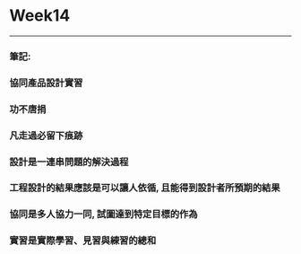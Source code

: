 # Week14

---

### 筆記:

### 協同產品設計實習

### 功不唐捐

### 凡走過必留下痕跡

### 設計是一連串問題的解決過程

### 工程設計的結果應該是可以讓人依循, 且能得到設計者所預期的結果

### 協同是多人協力一同, 試圖達到特定目標的作為

### 實習是實際學習、見習與練習的總和

